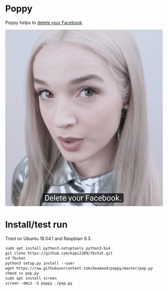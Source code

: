 # Poppy
Poppy helps to [delete your Facebook](https://youtu.be/k_Jq38JKN3A).

![Delete your Facebook!](/poppy.jpg)

# Install/test run

Tried on Ubuntu 18.04.1 and Raspbian 9.3.

```
sudo apt install python3-setuptools python3-bs4
git clone https://github.com/kapi2289/fbchat.git
cd fbchat
python3 setup.py install --user
wget https://raw.githubusercontent.com/boamaod/poppy/master/pop.py
chmod +x pop.py
sudo apt install screen
screen -dmLU -S poppy ./pop.py
```
